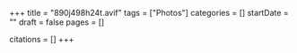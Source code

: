 +++
title = "890j498h24t.avif"
tags = ["Photos"]
categories = []
startDate = ""
draft = false
pages = []

citations = []
+++
